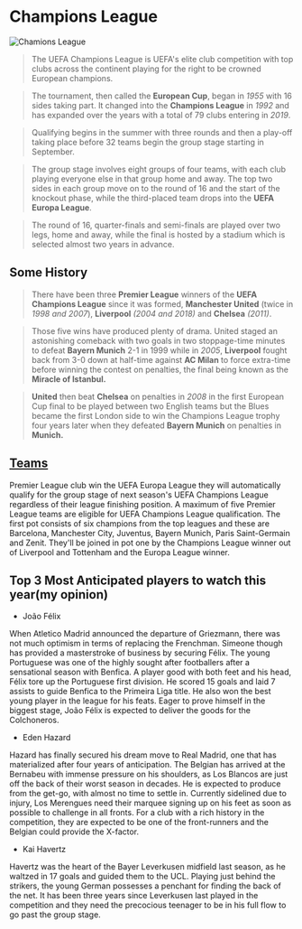 # Champions League
![Chamions League](https://upload.wikimedia.org/wikipedia/en/thumb/b/bf/UEFA_Champions_League_logo_2.svg/1200px-UEFA_Champions_League_logo_2.svg.png)
> The UEFA Champions League is UEFA's elite club competition with top clubs across the continent playing for the right to be crowned European champions.

> The tournament, then called the **European Cup**, began in *1955* with 16 sides taking part. It changed into the **Champions League** in *1992* and has expanded over the years with a total of 79 clubs entering in *2019*. 

> Qualifying begins in the summer with three rounds and then a play-off taking place before 32 teams begin the group stage starting in September. 

> The group stage involves eight groups of four teams, with each club playing everyone else in that group home and away. The top two sides in each group move on to the round of 16 and the start of the knockout phase, while the third-placed team drops into the **UEFA Europa League**.

> The round of 16, quarter-finals and semi-finals are played over two legs, home and away, while the final is hosted by a stadium which is selected almost two years in advance.

## Some History

> There have been three **Premier League** winners of the **UEFA Champions League** since it was formed, **Manchester United** (twice in *1998 and 2007*), **Liverpool** *(2004 and 2018)* and **Chelsea** *(2011)*.

> Those five wins have produced plenty of drama. United staged an astonishing comeback with two goals in two stoppage-time minutes to defeat **Bayern Munich** 2-1 in 1999 while in *2005*, **Liverpool** fought back from 3-0 down at half-time against **AC Milan** to force extra-time before winning the contest on penalties, the final being known as the **Miracle of Istanbul.** 

> **United** then beat **Chelsea** on penalties in *2008* in the first European Cup final to be played between two English teams but the Blues became the first London side to win the Champions League trophy four years later when they defeated **Bayern Munich** on penalties in **Munich.**

## [Teams](https://www.uefa.com/uefachampionsleague/news/newsid=2590454.html)
Premier League club win the UEFA Europa League they will automatically qualify for the group stage of next season's UEFA Champions League regardless of their league finishing position. A maximum of five Premier League teams are eligible for UEFA Champions League qualification. The first pot consists of six champions from the top leagues and these are Barcelona, Manchester City, Juventus, Bayern Munich, Paris Saint-Germain and Zenit. They'll be joined in pot one by the Champions League winner out of Liverpool and Tottenham and the Europa League winner.
## Top 3 Most Anticipated players to watch this year(my opinion)
* João Félix

When Atletico Madrid announced the departure of Griezmann, there was not much optimism in terms of replacing the Frenchman. Simeone though has provided a masterstroke of business by securing Félix. The young Portuguese was one of the highly sought after footballers after a sensational season with Benfica. A player good with both feet and his head, Félix tore up the Portuguese first division. He scored 15 goals and laid 7 assists to guide Benfica to the Primeira Liga title. He also won the best young player in the league for his feats. Eager to prove himself in the biggest stage, João Félix is expected to deliver the goods for the Colchoneros.
* Eden Hazard

Hazard has finally secured his dream move to Real Madrid, one that has materialized after four years of anticipation. The Belgian has arrived at the Bernabeu with immense pressure on his shoulders, as Los Blancos are just off the back of their worst season in decades. He is expected to produce from the get-go, with almost no time to settle in. Currently sidelined due to injury, Los Merengues need their marquee signing up on his feet as soon as possible to challenge in all fronts. For a club with a rich history in the competition, they are expected to be one of the front-runners and the Belgian could provide the X-factor.
* Kai Havertz

Havertz was the heart of the Bayer Leverkusen midfield last season, as he waltzed in 17 goals and guided them to the UCL. Playing just behind the strikers, the young German possesses a penchant for finding the back of the net. It has been three years since Leverkusen last played in the competition and they need the precocious teenager to be in his full flow to go past the group stage.

     